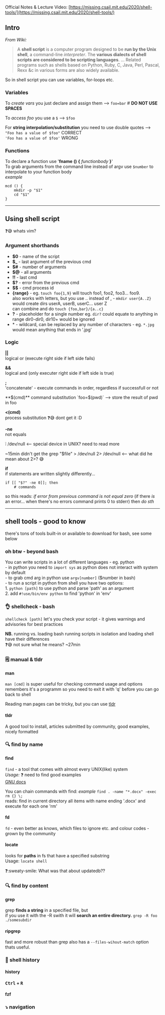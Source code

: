 
Official Notes & Lecture Video: [https://missing.csail.mit.edu/2020/shell-tools/](https://missing.csail.mit.edu/2020/shell-tools/)

## Intro

_From Wiki:_  
> A **shell script** is a computer program designed to be **run by the Unix shell**, a command-line *interpreter*. The **various dialects of shell scripts are considered to be scripting languages**. ... Related programs such as shells based on Python, Ruby, C, Java, Perl, Pascal, Rexx &c in various forms are also widely available.

So in shell script you can use variables, for-loops etc.

### Variables
To _create vars_ you just declare and assign them -->
`foo=bar` # **DO NOT USE SPACES**   

To _access foo_ you use a `$` --> `$foo`   

For **string interpolation/substitution** you need to use double quotes -->  
`"Foo has a value of $foo"` CORRECT  
`'Foo has a value of $foo'` WRONG  

### Functions
To declare a function use '**fname** **()** **{** _functionbody_ **}**'  
To grab arguments from the command line instead of argv use `$number` to interpolate to your function body  
_example_

	mcd () {
		mkdir -p "$1"
		cd "$1" 
	}

---
## Using shell script
:question::sweat_smile: whats vim?  

### Argument shorthands
- **$0** - name of the script   
- **$_** - last argument of the previous cmd  
- **$#** - number of arguments  
- **$@** - all arguments  
- **!!** - last cmd  
- **$?** - error from the previous cmd  
- **$$** - cmd process id  
- **{range}** - eg. `touch foo{1,9}` will touch foo1, foo2, foo3... foo9.  
also works with letters, but you use .. instead of , - `mkdir user{A..Z}` would create dirs userA, userB, userC... user Z  
can combine and do `touch {foo,bar}/{a..c}`  
- **?** - placeholder for a single number eg. `dir?` could equate to anything in range dir0-dir0, dir10+ would be ignored  
- \* - wildcard, can be replaced by any number of characters - eg. `*.jpg` would mean anything that ends in '.jpg'  



### Logic
**||**  
logical or (execute right side if left side fails)

**&&**  
logical and (only executer right side if left side is true)

**;**  
'concatenate' - execute commands in order, regardless if successfull or not

**$(cmd)**  
command substitution  
`foo=$(pwd)` --> store the result of pwd in foo

**<(cmd)**  
process substitution
:question::sweat_smile: dont get it :D

**-ne**  
not equals

:grey_exclamation: /dev/null  <-- special device in UNIX? need to read more

~15min didn't get the grep "$file" > /dev/null 2> /dev/null <-- what did he mean about 2>? :sweat_smile:

**if**  
if statements are written slightly differently...

	if [[ "$?" -ne 0]]; then
		# commands

so this reads: _if error from previous command is not equal zero_ (if there _is_ an error... when there's no errors command prints 0 to stderr) then _do sth_  

---
## shell tools - good to know
there's tons of tools built-in or available to download for bash, see some below

### oh btw - beyond bash
You can write scripts in a lot of different languages - eg. python  
\- in python you need to `import sys` as python does not interact with system by default  
\- to grab cmd arg in python use `argv[number]` ($number in bash)  
\- to run a script in python from shell you have two options:  
	1. `python [path]` to use python and parse 'path' as an argument  
	2. add `#!use/bin/env python` to find 'python' in 'env'


### :ok_hand: shellcheck - bash
`shellcheck [path]` let's you check your script - it gives warnings and advisories for best practices

**NB.** running vs. loading bash
running scripts in isolation and loading shell have their differences  
:question::sweat_smile: not sure what he means? ~27min  




### :spiral_notepad: manual & tldr
#### man
`man [cmd]` is super useful for checking command usage and options  
remembers it's a programm so you need to exit it with 'q' before you can go back to shell  

Reading man pages can be tricky, but you can use [tldr](#tldr)

#### tldr
A good tool to install, articles submitted by community, good examples, nicely formatted 




### :mag: find by name
#### find
`find` - a tool that comes with almost every UNIX(like) system  
_Usage:_ :question: need to find good examples    
[GNU docs](http://www.gnu.org/software/findutils/)  

You can chain commands with find:
_example_
`find . -name "*.docx" -exec rm {} \;`  
reads: find in current directory all items with name ending '.docx' and execute for each one 'rm'  

#### fd
`fd` - even better as knows, which files to ignore etc. and colour codes - grown by the community  

#### locate
looks for **paths** in fs that have a specified substring  
Usage: `locate shell`  

:question::sweaty-smile: What was that about updatedb??




### :mag: find by content
#### grep
grep **finds a string** in a specified file, but  
if you use it with the -R swith it will **search an entire directory.**
`grep -R foo ./somesubdir` 

#### ripgrep
fast and more robust than grep
also has a `--files-wihout-match` option thats useful.




### :scroll: shell history
#### history

#### <kbd>Ctrl</kbd> + <kbd>R</kbd>

#### fzf





### :arrow_heading_down: navigation

